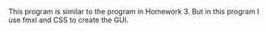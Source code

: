 This program is similar to the program in Homework 3. But in this program I use fmxl and CSS to create the GUI.
